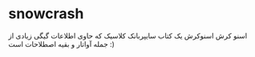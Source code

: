 # snowcrash
اسنو کرش
اسنوکرش یک کتاب سایپربانک کلاسیک که حاوی اطلاعات گیگی زیادی از جمله آواتار و بقیه اصطلاحات است  :) 
